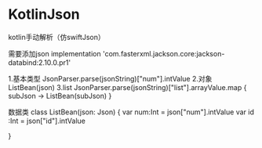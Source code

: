 # KotlinJson
kotlin手动解析（仿swiftJson）

需要添加json
implementation 'com.fasterxml.jackson.core:jackson-databind:2.10.0.pr1'

1.基本类型
JsonParser.parse(jsonString)["num"].intValue
2.对象
ListBean(json)
3.list
JsonParser.parse(jsonString)["list"].arrayValue.map { subJson ->
                    ListBean(subJson)
                }
                
 数据类
class ListBean(json: Json) {
    var num:Int = json["num"].intValue
    var id :Int = json["id"].intValue

}

